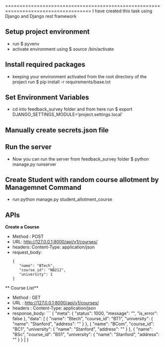 ====================================================================================
I have created this task using Django and Django rest framework

Setup project environment
--------------------------
- run $ pyvenv <your-env-name>
- activate environment using $ source <your-env-name>/bin/activate


Install required packages
------------------------
- keeping your environment activated from the root directory of the project run $ pip install -r requirements/base.txt

Set Environment Variables
------------------------
- cd into feedback_survey folder and from here run $ export DJANGO_SETTINGS_MODULE=‘project.settings.local'

Manually create secrets.json file
---------------------------------


Run the server
---------------
- Now you can run the server from feedback_survey folder $ python manage.py runserver

Create Student with random course allotment by Managemnet Command
---------------
- run python manage.py student_allotment_course

APIs
---------------

**Create a Course**

 - Method : POST
 - URL: http://127.0.0.1:8000/api/v1/courses/
 - headers: Content-Type: application/json
 - request_body:
     ```
     {
        "name": "BTech",
        "course_id": "NB212",
        "university": 1
     }
    `````

** Course List**

 - Method : GET
 - URL : http://127.0.0.1:8000/api/v1/courses/
 - headers : Content-Type: application/json
 - response_body:
       ```
       {
  "meta": {
    "status": 1000,
    "message": "",
    "is_error": false
  },
  "data": [
    {
      "name": "Btech",
      "course_id": "BT1",
      "university": {
        "name": "Stanford",
        "address": ""
      }
    },
    {
      "name": "BCom",
      "course_id": "BC1",
      "university": {
        "name": "Stanford",
        "address": ""
      }
    },
    {
      "name": "BSc",
      "course_id": "BS1",
      "university": {
        "name": "Stanford",
        "address": ""
      }
    }
  ]
}       
    ```

